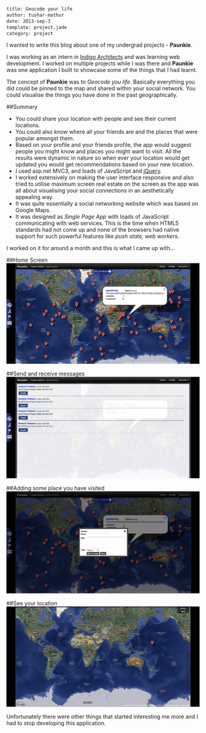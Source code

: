 ```metadata
title: Geocode your life
author: tushar-mathur
date: 2013-sep-3
template: project.jade
category: project
```
I wanted to write this blog about one of my undergrad projects - **Paunkie**.

I was working as an intern in [Indigo Architects](http://indigoarchitects.com/) and was learning web development. I worked on multiple projects while I was there and **Paunkie** was one application I built to showcase some of the things that I had learnt.

The concept of **Paunkie** was to *Geocode you life*. Basically everything you did could be pinned to the map and shared within your social network. You could visualise the things you have done in the past geographically. 

##Summary
* You could share your location with people and see their current locations.
* You could also know where all your friends are and the places that were popular amongst them.
* Based on your profile and your friends profile, the app would suggest people you might know and places you might want to visit. All the results were dynamic in nature so when ever your location would get updated you would get recommendations based on your new location.
* I used asp.net MVC3, and loads of JavaScript and [jQuery](http://jquery.com).
* I worked extensively on making the user interface responsive and also tried to utilise maximum screen real estate on the screen as the app was all about visualising your social connections in an aesthetically appealing way.
* It was quite essentially a social networking website which was based on Google Maps. 
* It was designed as *Single Page App* with loads of JavaScript communicating with web services. This is the time when HTML5 standards had not come up and none of the browsers had native support for such powerful features like *push state, web workers*.

I worked on it for around a month and this is what I came up with...

##Home Screen
![image](2.jpg)

##Send and receive messages
![image](3.jpg)

##Adding some place you have visited
![image](4.jpg)

##See your location
![image](5.jpg)

Unfortunately there were other things that started interesting me more and I had to stop developing this application.